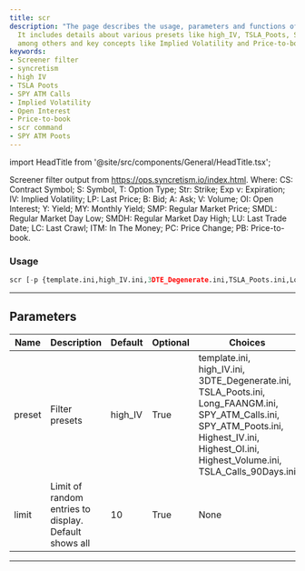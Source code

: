 ```yaml
---
title: scr
description: "The page describes the usage, parameters and functions of the scr command."
  It includes details about various presets like high_IV, TSLA_Poots, SPY_ATM_Calls
  among others and key concepts like Implied Volatility and Price-to-book.
keywords:
- Screener filter
- syncretism
- high IV
- TSLA Poots
- SPY ATM Calls
- Implied Volatility
- Open Interest
- Price-to-book
- scr command
- SPY ATM Poots
---
```


import HeadTitle from '@site/src/components/General/HeadTitle.tsx';

<HeadTitle title="stocks/screen/scr /options - Reference | OpenBB Terminal Docs" />

Screener filter output from https://ops.syncretism.io/index.html. Where: CS: Contract Symbol; S: Symbol, T: Option Type; Str: Strike; Exp v: Expiration; IV: Implied Volatility; LP: Last Price; B: Bid; A: Ask; V: Volume; OI: Open Interest; Y: Yield; MY: Monthly Yield; SMP: Regular Market Price; SMDL: Regular Market Day Low; SMDH: Regular Market Day High; LU: Last Trade Date; LC: Last Crawl; ITM: In The Money; PC: Price Change; PB: Price-to-book.

### Usage

```python
scr [-p {template.ini,high_IV.ini,3DTE_Degenerate.ini,TSLA_Poots.ini,Long_FAANGM.ini,SPY_ATM_Calls.ini,SPY_ATM_Poots.ini,Highest_IV.ini,Highest_OI.ini,Highest_Volume.ini,TSLA_Calls_90Days.ini}] [-l LIMIT]
```

---

## Parameters

| Name | Description | Default | Optional | Choices |
| ---- | ----------- | ------- | -------- | ------- |
| preset | Filter presets | high_IV | True | template.ini, high_IV.ini, 3DTE_Degenerate.ini, TSLA_Poots.ini, Long_FAANGM.ini, SPY_ATM_Calls.ini, SPY_ATM_Poots.ini, Highest_IV.ini, Highest_OI.ini, Highest_Volume.ini, TSLA_Calls_90Days.ini |
| limit | Limit of random entries to display. Default shows all | 10 | True | None |

---
